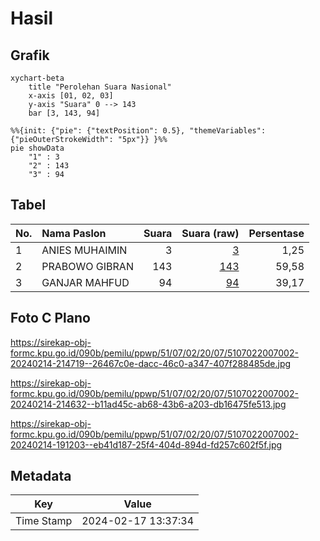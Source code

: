 # Hasil

## Grafik

```mermaid
xychart-beta
    title "Perolehan Suara Nasional"
    x-axis [01, 02, 03]
    y-axis "Suara" 0 --> 143
    bar [3, 143, 94]
```

```mermaid
%%{init: {"pie": {"textPosition": 0.5}, "themeVariables": {"pieOuterStrokeWidth": "5px"}} }%%
pie showData
    "1" : 3
    "2" : 143
    "3" : 94
```

## Tabel

| No. | Nama Paslon    | Suara | Suara (raw) | Persentase |
|:--- |:-------------- | -----:| -----------:| ----------:|
| 1   | ANIES MUHAIMIN | 3     | [3][p-1]    | 1,25       |
| 2   | PRABOWO GIBRAN | 143   | [143][p-2]  | 59,58      |
| 3   | GANJAR MAHFUD  | 94    | [94][p-3]   | 39,17      |


[p-1]: https://github.com/gigit-pemilu/pemilu-2024/blob/main/pilpres/hitung-suara/sub/51-bali/sub/07-karangasem/sub/02-sidemen/sub/2007-tri-eka-buana/sub/002-tps/sub/paslon-1.txt
[p-2]: https://github.com/gigit-pemilu/pemilu-2024/blob/main/pilpres/hitung-suara/sub/51-bali/sub/07-karangasem/sub/02-sidemen/sub/2007-tri-eka-buana/sub/002-tps/sub/paslon-2.txt
[p-3]: https://github.com/gigit-pemilu/pemilu-2024/blob/main/pilpres/hitung-suara/sub/51-bali/sub/07-karangasem/sub/02-sidemen/sub/2007-tri-eka-buana/sub/002-tps/sub/paslon-3.txt

## Foto C Plano

https://sirekap-obj-formc.kpu.go.id/090b/pemilu/ppwp/51/07/02/20/07/5107022007002-20240214-214719--26467c0e-dacc-46c0-a347-407f288485de.jpg

https://sirekap-obj-formc.kpu.go.id/090b/pemilu/ppwp/51/07/02/20/07/5107022007002-20240214-214632--b11ad45c-ab68-43b6-a203-db16475fe513.jpg

https://sirekap-obj-formc.kpu.go.id/090b/pemilu/ppwp/51/07/02/20/07/5107022007002-20240214-191203--eb41d187-25f4-404d-894d-fd257c602f5f.jpg


## Metadata

| Key        | Value               |
| ---------- | ------------------- |
| Time Stamp | 2024-02-17 13:37:34 |



